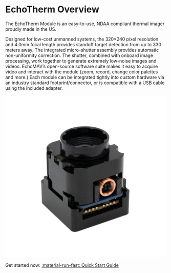 # EchoTherm Overview 

The EchoTherm Module is an easy-to-use, NDAA compliant thermal imager proudly made in the US. 

Designed for low-cost unmanned systems, the 320×240 pixel resolution and 4.0mm focal length provides standoff target detection from up to 330 meters away.  The integrated micro-shutter assembly provides automatic non-uniformity correction. The shutter, combined with onboard image processing, work together to generate extremely low-noise images and videos. EchoMAV’s open-source software suite makes it easy to acquire video and interact with the module (zoom, record, change color palettes and more.) Each module can be integrated tightly into custom hardware via an industry standard footprint/connector, or is compatible with a USB cable using the included adapter.

![EchoTherm](assets/echotherm1.png)

Get started now: [:material-run-fast: Quick Start Guide](quickstart.md)